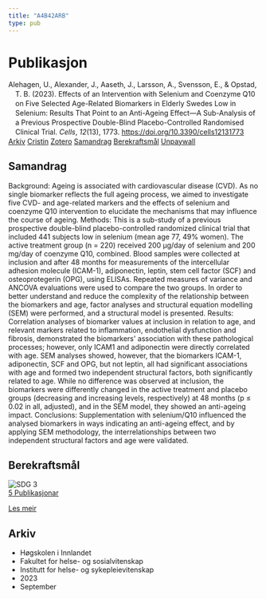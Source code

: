```yaml
---
title: "A4B42ARB"
type: pub
---
```

<h1>Publikasjon</h1>
<article id="csl-bib-container-A4B42ARB" class="csl-bib-container">
  <div class="csl-bib-body" style="line-height: 1.35; padding-left: 1em; text-indent:-1em;">
  <div class="csl-entry">Alehagen, U., Alexander, J., Aaseth, J., Larsson, A., Svensson, E., &amp; Opstad, T. B. (2023). Effects of an Intervention with Selenium and Coenzyme Q10 on Five Selected Age-Related Biomarkers in Elderly Swedes Low in Selenium: Results That Point to an Anti-Ageing Effect&#x2014;A Sub-Analysis of a Previous Prospective Double-Blind Placebo-Controlled Randomised Clinical Trial. <i>Cells</i>, <i>12</i>(13), 1773. <a href="https://doi.org/10.3390/cells12131773">https://doi.org/10.3390/cells12131773</a></div>
</div>
  <div class="csl-bib-buttons">
    <a href="#taxonomy-article-A4B42ARB" class="csl-bib-button">Arkiv</a>
    <a href="https://app.cristin.no/results/show.jsf?id=2172497" alt="Cristin URL" class="csl-bib-button">Cristin</a>
    <a href="http://zotero.org/groups/5402882/items/A4B42ARB" alt="Zotero URL" class="csl-bib-button">Zotero</a>
    <a href="#abstract-article-A4B42ARB" class="csl-bib-button">Samandrag</a>
    <a href="#sdg-article-A4B42ARB" class="csl-bib-button">Berekraftsmål</a>
    <a href="https://www.mdpi.com/2073-4409/12/13/1773/pdf?version=1688456600" class="csl-bib-button">Unpaywall</a>
  </div>
  <div id="csl-bib-meta-container-A4B42ARB"></div>
</article>
<div id="csl-bib-meta-A4B42ARB" class="csl-bib-meta">
  <article id="abstract-article-A4B42ARB" class="abstract-article">
    <h1>Samandrag</h1>
    Background: Ageing is associated with cardiovascular disease (CVD). As no single biomarker reflects the full ageing process, we aimed to investigate five CVD- and age-related markers and the effects of selenium and coenzyme Q10 intervention to elucidate the mechanisms that may influence the course of ageing. Methods: This is a sub-study of a previous prospective double-blind placebo-controlled randomized clinical trial that included 441 subjects low in selenium (mean age 77, 49% women). The active treatment group (n = 220) received 200 µg/day of selenium and 200 mg/day of coenzyme Q10, combined. Blood samples were collected at inclusion and after 48 months for measurements of the intercellular adhesion molecule (ICAM-1), adiponectin, leptin, stem cell factor (SCF) and osteoprotegerin (OPG), using ELISAs. Repeated measures of variance and ANCOVA evaluations were used to compare the two groups. In order to better understand and reduce the complexity of the relationship between the biomarkers and age, factor analyses and structural equation modelling (SEM) were performed, and a structural model is presented. Results: Correlation analyses of biomarker values at inclusion in relation to age, and relevant markers related to inflammation, endothelial dysfunction and fibrosis, demonstrated the biomarkers' association with these pathological processes; however, only ICAM1 and adiponectin were directly correlated with age. SEM analyses showed, however, that the biomarkers ICAM-1, adiponectin, SCF and OPG, but not leptin, all had significant associations with age and formed two independent structural factors, both significantly related to age. While no difference was observed at inclusion, the biomarkers were differently changed in the active treatment and placebo groups (decreasing and increasing levels, respectively) at 48 months (p ≤ 0.02 in all, adjusted), and in the SEM model, they showed an anti-ageing impact. Conclusions: Supplementation with selenium/Q10 influenced the analysed biomarkers in ways indicating an anti-ageing effect, and by applying SEM methodology, the interrelationships between two independent structural factors and age were validated.
  </article>
  <article id="sdg-article-A4B42ARB" class="sdg-article">
    <h1>Berekraftsmål</h1>
    <div class="sdg-container"><div id="sdg3" class="sdg"> <img src="{{< params subfolder >}}images/sdg/sdg03_no.png" class="image" alt="SDG 3"> <div class="sdg-overlay"> <a href="{{< params subfolder >}}no/archive/?sdg=3#archive" class="sdg-publication-count"><span>5</span> Publikasjonar</a> <p><a href="NA" class="sdg-read-more">Les meir</a></p> </div> </div></div>
  </article>
  <article id="taxonomy-article-A4B42ARB" class="taxonomy-article">
    <h1>Arkiv</h1>
    <ul>
      <li>Høgskolen i Innlandet</li>
      <li>Fakultet for helse- og sosialvitenskap</li>
      <li>Institutt for helse- og sykepleievitenskap</li>
      <li>2023</li>
      <li>September</li>
    </ul>
  </article>
</div>
